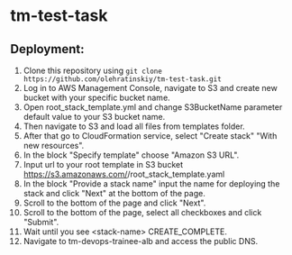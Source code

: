 # tm-test-task

## Deployment:
1. Clone this repository using ```git clone https://github.com/olehratinskiy/tm-test-task.git```
2. Log in to AWS Management Console, navigate to S3 and create new bucket with your specific bucket name.
3. Open root_stack_template.yml and change S3BucketName parameter default value to your S3 bucket name.
4. Then navigate to S3 and load all files from templates folder.
5. After that go to CloudFormation service, select "Create stack" "With new resources".
6. In the block "Specify template" choose "Amazon S3 URL".
7. Input url to your root template in S3 bucket https://s3.amazonaws.com/<bucket-name>/root_stack_template.yaml
8. In the block "Provide a stack name" input the name for deploying the stack and click "Next" at the bottom of the page.
9. Scroll to the bottom of the page and click "Next".
10. Scroll to the bottom of the page, select all checkboxes and click "Submit".
11. Wait until you see \<stack-name\> CREATE_COMPLETE.
12. Navigate to tm-devops-trainee-alb and access the public DNS.